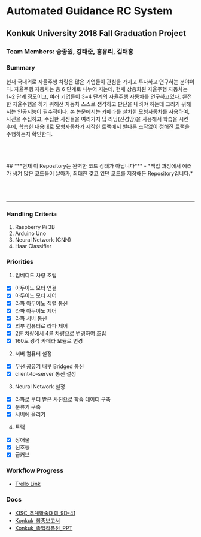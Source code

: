 # Automated Guidance RC System
## Konkuk University 2018 Fall Graduation Project
### Team Members: 송종원, 강태준, 홍유리, 김태홍

### Summary
현재 국내외로 자율주행 차량은 많은 기업들이 관심을 가지고 투자하고 연구하는 분야이다. 자율주행 자동차는 총 6 단계로 나누어 지는데, 현재 상용화된 자율주행 자동차는 1~2 단계 정도이고, 여러 기업들이 3~4 단계의 자율주행 자동차를 연구하고있다. 완전한 자율주행을 하기 위해선 자동차 스스로 생각하고 판단을 내려야 하는데 그러기 위해서는 인공지능이 필수적이다.
본 논문에서는 카메라를 설치한 모형자동차를 사용하여, 사진을 수집하고, 수집한 사진들을 여러가지 딥 러닝(신경망)을 사용해서 학습을 시킨 후에, 학습한 내용대로 모형자동차가 제작한 트랙에서 별다른 조작없이 정해진 트랙을 주행하는지 확인한다.

<br>
<br>
<br>
## ***현재 이 Repository는 완벽한 코드 상태가 아닙니다***
 - *백업 과정에서 에러가 생겨 많은 코드들이 날아가, 최대한 갖고 있던 코드를 저장해둔 Repository입니다.*
<br>
<br>
<br>
<br>


-------------

### Handling Criteria
1. Raspberry Pi 3B
2. Arduino Uno
3. Neural Network (CNN)
4. Haar Classifier

### Priorities
1. 임베디드 차량 조립
 - [x] 아두이노 모터 연결
 - [x] 아두이노 모터 제어
 - [x] 라파 아두이노 직렬 통신
 - [x] 라파 아두이노 제어
 - [x] 라파 서버 통신
 - [x] 외부 컴퓨터로 라파 제어
 - [x] 2륜 차량에서 4륜 차량으로 변경하여 조립
 - [x] 160도 광각 카메라 모듈로 변경

2. 서버 컴퓨터 설정
 - [x] 무선 공유기 내부 Bridged 통신
 - [x] client-to-server 통신 설정

3. Neural Network 설정
 - [x] 라파로 부터 받은 사진으로 학습 데이터 구축
 - [x] 분류기 구축
 - [x] 서버에 올리기

4. 트랙
 - [x] 장애물
 - [x] 신호등
 - [x] 급커브

### Workflow Progress
- [Trello Link](https://trello.com/b/l4zTimYV/finished-ku2018fallgradproject)

### Docs
 - [KISC_추계학술대회_9D-41](https://github.com/rlaxoghd94/automated_guidance_rc/blob/master/Docs/%5BKISC_%EC%B6%94%EA%B3%84%ED%95%99%EC%88%A0%EB%8C%80%ED%9A%8C%5D9D-41.pdf)
 - [Konkuk_최종보고서](https://github.com/rlaxoghd94/automated_guidance_rc/blob/master/Docs/%5B%EC%A1%B8%EC%97%85%EC%9E%91%ED%92%88%5D_%EC%B5%9C%EC%A2%85%EB%B3%B4%EA%B3%A0%EC%84%9C.pdf)
 - [Konkuk_졸업작품전_PPT](https://github.com/rlaxoghd94/automated_guidance_rc/blob/master/Docs/%5B%EC%BB%B4%EA%B3%B5_%EC%A1%B8%EC%97%85%EC%9E%91%ED%92%88%EC%A0%84%5D%20PPT.pptx)
